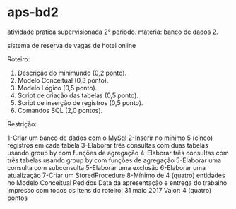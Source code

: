 # aps-bd2
atividade pratica supervisionada 2° periodo.
materia: banco de dados 2.

sistema de reserva de vagas de hotel online

Roteiro:
1. Descrição do minimundo (0,2 ponto).
2. Modelo Conceitual (0,3 ponto).
3. Modelo Lógico (0,5 ponto).
4. Script de criação das tabelas (0,5 ponto).
5. Script de inserção de registros (0,5 ponto).
6. Comandos SQL (2,0 pontos).

Restrição:

1-Criar um banco de dados com o MySql
2-Inserir no mínimo 5 (cinco) registros em cada tabela
3-Elaborar três consultas com duas tabelas usando group by com funções de agregação
4-Elaborar três consultas com três tabelas usando group by com funções de agregação
5-Elaborar uma consulta com subconsulta
5-Elaborar uma exclusão
6-Elaborar uma atualização
7-Criar um StoredProcedure
8-Mínimo de 4 (quatro) entidades no Modelo Conceitual Pedidos
Data da apresentação e entrega do trabalho impresso com todos os itens do
roteiro:
31 maio 2017
Valor: 4 (quatro) pontos
